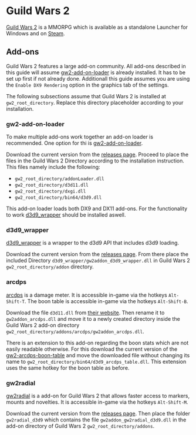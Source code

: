# Guild Wars 2

[Guild Wars 2](https://www.guildwars2.com) is a MMORPG which is available as
a standalone Launcher for Windows and on [Steam](./steam.md).

## Add-ons

Guild Wars 2 features a large add-on community.
All add-ons described in this guide will assume
[gw2-add-on-loader](#gw2-add-on-loader) is already installed.
It has to be set up first if not already done.
Additionall this guide assumes you are using the `Enable DX9 Rendering` option
in the graphics tab of the settings.

The following subsections assume that Guild Wars 2 is installed at
`gw2_root_directory`.
Replace this directory placeholder according to your installation.

### gw2-add-on-loader

To make multiple add-ons work together an add-on loader is recommended.
One option for thi is
[gw2-add-on-loader](https://github.com/gw2-addon-loader/loader-core).

Download the current version from the
[releases page](https://github.com/gw2-addon-loader/loader-core/releases).
Proceed to place the files in the Guild Wars 2 Directory according to the
installation instruction.
This files namely include the following:

- `gw2_root_directory/addonLoader.dll`
- `gw2_root_directory/d3d11.dll`
- `gw2_root_directory/dxgi.dll`
- `gw2_root_directory/bin64/d3d9.dll`

This add-on loader loads both DX9 and DX11 add-ons.
For the functionality to work [d3d9_wrapper](#d3d9wrapper) should be installed
aswell.

### d3d9_wrapper

[d3d9_wrapper](https://github.com/gw2-addon-loader/d3d9_wrapper) is a wrapper
to the d3d9 API that includes d3d9 loading.

Download the current version from the
[releases page](https://github.com/gw2-addon-loader/d3d9_wrapper/releases).
From there place the included Directory
`d3d9_wrapper/gw2addon_d3d9_wrapper.dll` in Guild Wars 2
`gw2_root_directory/addon` directory.

### arcdps

[arcdps](https://www.deltaconnected.com/arcdps/) is a damage meter.
It is accessible in-game via the hotkeys `Alt-Shift-T`.
The boon table is accessible in-game via the hotkeys `Alt-Shift-B`.

Download the file `d3d11.dll` from
[their website](https://www.deltaconnected.com/arcdps/x64/).
Then rename it to `gw2addon_arcdps.dll` and move it to a newly created
directory inside the Guild Wars 2 add-on directory
`gw2_root_directory/addons/arcdps/gw2addon_arcdps.dll`.

There is an extension to this add-on regarding the boon stats which are not
easily readable otherwise.
For this download the current version of the
[gw2-arcdps-boon-table](https://github.com/knoxfighter/GW2-ArcDPS-Boon-Table/releases)
and move the downloaded file without changing its name to
`gw2_root_directory/bin64/d3d9_arcdps_table.dll`.
This extension uses the same hotkey for the boon table as before.

### gw2radial

[gw2radial](https://github.com/gw2-addon-loader/GW2Radial) is a add-on for Guild
Wars 2 that allows faster access to markers, mounts and novelties.
It is accessible in-game via the hotkeys `Alt-Shift-M`.

Download the current version from the
[releases page](https://github.com/gw2-addon-loader/GW2Radial/releases).
Then place the folder `gw2radial_d3d9` which contains the file
`gw2addon_gw2radial_d3d9.dll` in the add-on directory of Guild Wars 2
`gw2_root_directory/addons`.
